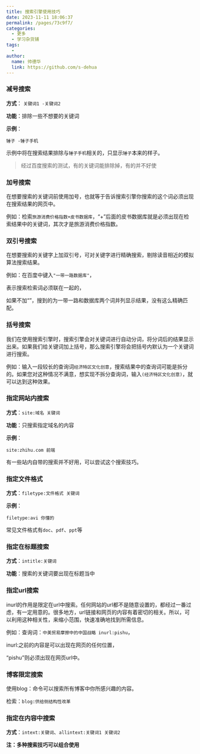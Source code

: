 ```yaml
---
title: 搜索引擎使用技巧
date: 2023-11-11 18:06:37
permalink: /pages/73c9f7/
categories:
  - 更多
  - 学习杂货铺
tags:
  - 
author: 
  name: 帅德华
  link: https://github.com/s-dehua
---
```


### 减号搜索
**方式**： `关键词1 -关键词2`

**功能**：排除一些不想要的关键词

**示例**：

```
锤子 -锤子手机
```
示例中将在搜索结果排除与`锤子手机`相关的，只显示`锤子`本来的样子。
> 经过百度搜索的测试，有的关键词能排除掉，有的并不好使

### 加号搜索

在想要搜索的关键词前使用加号，也就等于告诉搜索引擎你搜索的这个词必须出现在搜索结果的网页中。

例如：检索`旅游消费价格指数+皮书数据库`，“+”后面的皮书数据库就是必须出现在检索结果中的关键词，其次才是旅游消费价格指数。

### 双引号搜索

在想要搜索的关键字上加双引号，可对关键字进行精确搜索，剔除读音相近的模拟算法搜索结果。

例如：在百度中键入`"一带一路数据库"`，

表示搜索检索词必须联在一起的，

如果不加“”，搜到的为一带一路和数据库两个词并列显示结果，没有这么精确匹配。

### 括号搜索

我们在使用搜索引擎时，搜索引擎会对关键词进行自动分词，将分词后的结果显示出来。如果我们给关键词加上括号，那么搜索引擎将会把括号内默认为一个关键词进行搜索。

例如：输入一段较长的查询词`经济特区文化创意`，搜索结果中的查询词可能是拆分的。如果您对这种情况不满意，想实现不拆分查询词，输入`(经济特区文化创意)`，就可以达到这种效果。

### 指定网站内搜索
**方式**：`site:域名 关键词`

**功能**：只搜索指定域名的内容

**示例**：
```
site:zhihu.com 前端
```
有一些站内自带的搜索并不好用，可以尝试这个搜索技巧。

### 指定文件格式
**方式**：`filetype:文件格式 关键词`

**示例**：
```
filetype:avi 你懂的
```
常见文件格式有`doc`、`pdf`、`ppt`等

### 指定在标题搜索
**方式**：`intitle:关键词`

**功能**：搜索的关键词要出现在标题当中

### 指定url搜索

inurl的作用是限定在url中搜索。任何网站的url都不是随意设置的，都经过一番过虑，有一定用意的。很多地方，url链接和网页的内容有着密切的相关。所以，可以利用这种相关性，来缩小范围，快速准确地找到所需信息。

例如：查询词：`中美贸易摩擦中的中国战略 inurl:pishu`，

inurl:之前的内容是可以出现在网页的任何位置，

“pishu”则必须出现在网页url中。

### 博客限定搜索

使用blog：命令可以搜索所有博客中你所感兴趣的内容。

检索：`blog:供给侧结构性改革`


### 指定在内容中搜索
**方式**：`intext:关键词`、`allintext:关键词1 关键词2`



**注：多种搜索技巧可以组合使用**

